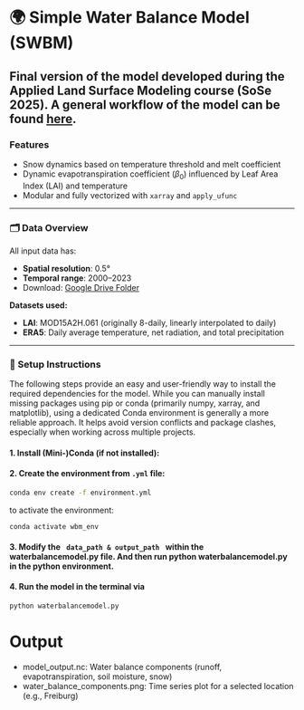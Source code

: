 # 🌍 Simple Water Balance Model (SWBM)

Final version of the model developed during the **Applied Land Surface Modeling** course (SoSe 2025). A general workflow of the model can be found [here](workflow.jpeg).
---

### Features
- Snow dynamics based on temperature threshold and melt coefficient
- Dynamic evapotranspiration coefficient ($\beta_0$) influenced by Leaf Area Index (LAI) and temperature
- Modular and fully vectorized with `xarray` and `apply_ufunc`

---

### 🗂️ Data Overview

All input data has:
- **Spatial resolution**: 0.5°
- **Temporal range**: 2000–2023  
- Download: [Google Drive Folder](https://drive.google.com/drive/folders/1V765zRx40aa4dfW-wJSSS-9CB0W1tfSI?usp=sharing)

**Datasets used:**
- **LAI**: MOD15A2H.061 (originally 8-daily, linearly interpolated to daily)
- **ERA5**: Daily average temperature, net radiation, and total precipitation

---

### 🔧 Setup Instructions

The following steps provide an easy and user-friendly way to install the required dependencies for the model. While you can manually install missing packages using pip or conda (primarily numpy, xarray, and matplotlib), using a dedicated Conda environment is generally a more reliable approach. It helps avoid version conflicts and package clashes, especially when working across multiple projects.

#### 1. Install (Mini-)Conda (if not installed):  


#### 2. Create the environment from `.yml` file:
```bash
conda env create -f environment.yml
```

to activate the environment:

```
conda activate wbm_env
```

#### 3. Modify the <code> data_path & output_path </code> within the waterbalancemodel.py file. And then run python waterbalancemodel.py in the python environment.

#### 4. Run the model in the terminal via
```
python waterbalancemodel.py
```


# Output 
- model_output.nc: Water balance components (runoff, evapotranspiration, soil moisture, snow)
- water_balance_components.png: Time series plot for a selected location (e.g., Freiburg)

